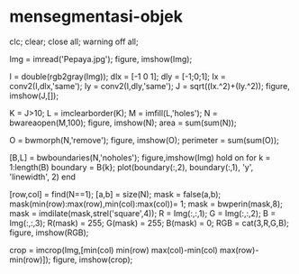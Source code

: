 # mensegmentasi-objek
clc; clear; close all; warning off all; 
  
Img = imread('Pepaya.jpg'); figure, imshow(Img); 
  
I = double(rgb2gray(Img)); dlx = [-1 0 1]; dly = [-1;0;1]; 
Ix = conv2(I,dlx,'same'); 
Iy = conv2(I,dly,'same'); J = sqrt((Ix.^2)+(Iy.^2)); figure, imshow(J,[]); 
  
K	= J>10; 
L	= imclearborder(K); 
M	= imfill(L,'holes'); N = bwareaopen(M,100); figure, imshow(N); area = sum(sum(N)); 
  
O = bwmorph(N,'remove'); figure, imshow(O); perimeter = sum(sum(O)); 
  
[B,L] = bwboundaries(N,'noholes'); figure,imshow(Img) hold on 
for k = 1:length(B)     boundary = B{k};     plot(boundary(:,2), boundary(:,1), 'y', 'linewidth', 2) end 
  
[row,col] = find(N==1); [a,b] = size(N); mask = false(a,b); 
mask(min(row):max(row),min(col):max(col))= 1; mask = bwperin(mask,8); mask = imdilate(mask,strel('square',4)); 
R = Img(:,:,1); 
G = Img(:,:,2); 
B = Img(:,:,3); 
R(mask) = 255; 
G(mask) = 255; 
B(mask) = 0; RGB = cat(3,R,G,B); figure, imshow(RGB); 
  
crop = imcrop(Img,[min(col) min(row) max(col)-min(col) max(row)-min(row)]); figure, imshow(crop); 

